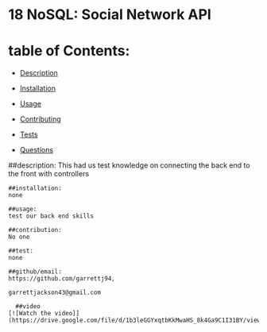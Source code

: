 # 18 NoSQL: Social Network API

# table of Contents:
  - [Description](#description)
  - [Installation](#installation)
  - [Usage](#usage)

  - [Contributing](#contributing)
  - [Tests](#tests)
  - [Questions](#questions)
  
  ##description:
    This had us test knowledge on connecting the back end to the front with controllers

    ##installation:
    none

    ##usage:
    test our back end skills

    ##contribution:
    No one

    ##test:
    none 

    ##github/email:  
    https://github.com/garrettj94, 
    
    garrettjackson43@gmail.com

      ##video
    [![Watch the video]](https://drive.google.com/file/d/1b3leGGYxqtbKkMwaHS_8k4Ga9C1I31BY/view)
    






